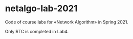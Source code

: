 # netalgo-lab-2021

Code of course labs for «Network Algorithm» in Spring 2021.

Only RTC is completed in Lab4.

